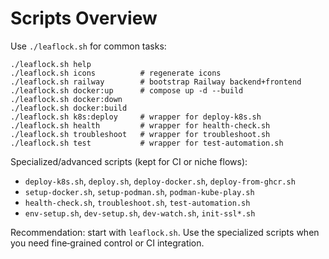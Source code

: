 # Scripts Overview

Use `./leaflock.sh` for common tasks:

```
./leaflock.sh help
./leaflock.sh icons          # regenerate icons
./leaflock.sh railway        # bootstrap Railway backend+frontend
./leaflock.sh docker:up      # compose up -d --build
./leaflock.sh docker:down
./leaflock.sh docker:build
./leaflock.sh k8s:deploy     # wrapper for deploy-k8s.sh
./leaflock.sh health         # wrapper for health-check.sh
./leaflock.sh troubleshoot   # wrapper for troubleshoot.sh
./leaflock.sh test           # wrapper for test-automation.sh
```

Specialized/advanced scripts (kept for CI or niche flows):
- `deploy-k8s.sh`, `deploy.sh`, `deploy-docker.sh`, `deploy-from-ghcr.sh`
- `setup-docker.sh`, `setup-podman.sh`, `podman-kube-play.sh`
- `health-check.sh`, `troubleshoot.sh`, `test-automation.sh`
- `env-setup.sh`, `dev-setup.sh`, `dev-watch.sh`, `init-ssl*.sh`

Recommendation: start with `leaflock.sh`. Use the specialized scripts when you need fine‑grained control or CI integration.
